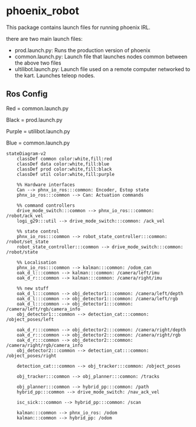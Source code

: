 # phoenix_robot

This package contains launch files for running phoenix IRL.

there are two main launch files:

- prod.launch.py: Runs the production version of phoenix
- common.launch.py: Launch file that launches nodes common between the above two files
- ultilibot.launch.py: Launch file used on a remote computer networked to the kart. Launches
teleop nodes.

## Ros Config

Red = common.launch.py

Black = prod.launch.py

Purple = utilibot.launch.py

Blue = common.launch.py

```mermaid
stateDiagram-v2
    classDef common color:white,fill:red
    classDef data color:white,fill:blue
    classDef prod color:white,fill:black
    classDef util color:white,fill:purple

    %% Hardware interfaces
    Can --> phnx_io_ros:::common: Encoder, Estop state
    phnx_io_ros:::common --> Can: Actuation commands
    
    %% command controllers
    drive_mode_switch:::common --> phnx_io_ros:::common: /robot/ack_vel
    logi_g29:::util --> drive_mode_switch:::common: /ack_vel
    
    %% state control
    phnx_io_ros:::common --> robot_state_controller:::common: /robot/set_state
    robot_state_controller:::common --> drive_mode_switch:::common: /robot/state

    %% Localisation
    phnx_io_ros:::common --> kalman:::common: /odom_can
    oak_d_l:::common --> kalman:::common: /camera/left/imu
    oak_d_r:::common --> kalman:::common: /camera/right/imu

    %% new stuff
    oak_d_l:::common --> obj_detector1:::common: /camera/left/depth
    oak_d_l:::common --> obj_detector1:::common: /camera/left/rgb
    oak_d_l:::common --> obj_detector1:::common: /camera/left/rgb/camera_info
    obj_detector1:::common --> detection_cat:::common: /object_poses/left
    
    oak_d_r:::common --> obj_detector2:::common: /camera/right/depth
    oak_d_r:::common --> obj_detector2:::common: /camera/right/rgb
    oak_d_r:::common --> obj_detector2:::common: /camera/right/rgb/camera_info
    obj_detector2:::common --> detection_cat:::common: /object_poses/right
    
    detection_cat:::common --> obj_tracker:::common: /object_poses

    obj_tracker:::common --> obj_planner:::common: /tracks

    obj_planner:::common --> hybrid_pp:::common: /path
    hybrid_pp:::common --> drive_mode_switch: /nav_ack_vel

    isc_sick:::common --> hybrid_pp:::common: /scan

    kalman:::common --> phnx_io_ros: /odom
    kalman:::common --> hybrid_pp: /odom
```
